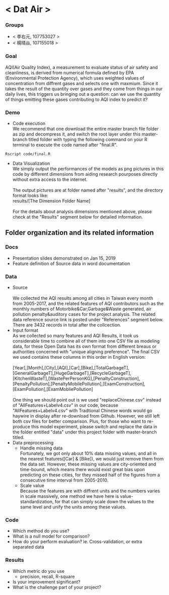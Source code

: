 # < Dat Air >

### Groups
* < 李右元, 107753027 >
* < 楊晴焱, 107155018 >

### Goal
AQI(Air Quality Index), a measurement to evaluate status of air safety and cleanliness, is derived from numerical formula defined by EPA (Environmental Protection Agency), which uses weighted values of concentration from diffrent gases and selects one with maxmium. Since it takes the result of the quantity over gases and they come from things in our daily lives, this triggers us bringing out a question: can we use the quantity of things emitting these gases contributing to AQI index to predict it?   
     

### Demo
* Code execution <br />
     We recommend that one download the entire master branch file folder as zip and decompress it, and switch the root layer under this master-branch titled folder with typing the following command on your R terminal to execute the code named after "final.R".  
```
Rscript code/final.R
```

* Data Visualization <br />
     We simply output the performances of the models as png pictures in this code by different dimensions from aiding research pourposes directly without extra access to the internet.<br />
     <br />
     The output pictures are at folder named after "results", and the directory format looks like:<br />
     results/[The Dimension Folder Name]<br />
     <br />
     For the details about analysis dimensions mentioned above, please check at the "Results" segment below for detailed information.
## Folder organization and its related information

### Docs
* Presentation slides demonstrated on Jan 15, 2019
* Feature definition of Source data in word documentation

### Data

* Source <br />     
     We collected the AQI results among all cities in Taiwan every month from 2005-2017, and the related features of AQI contributors  such as the monthly numbers of Motorbike&Car,Garbage&Waste generated, air pollution penalty&auditory cases for the project analysis. The related data reference source link is posted under "References" segment below. There are 3432 records in total after the collcection.<br />
* Input format <br />
     As we collected so many features and AQI Results, it took us considerable time to combine all of them into one CSV file as modeling data, for these Open Data has its own format from different breaus or authorities concerned with "unique aligning preference". The final CSV we used contains these columns in this order in English version: <br />
<br />    [Year],[Month],[City],[AQI],[Car],[Bike],[TotalGarbageT],[GeneralGarbageT],[HugeGarbageT],[RecycleGarbageT],[KitchenWasteT],[WastePerPersonKG],[PenaltyConstruction],[PenaltyPollution],[PenaltyMobilePollution],[ExamConstruction],[ExamPollution],[ExamMobliePollution]
<br /><br />
     One thing we should point out is we used "replaceChinese.csv" instead of "AllFeatures+Labelv4.csv" in our code, because "AllFeatures+Labelv4.csv" with Tradtional Chinese words would go haywire in display after re-download from Github. However, we still left both csv files for better comparison. Plus, for those who want to re-produce this model experiment, please switch and replace the data in the folder entitled "data" under this project folder with master-branch titled.  <br />   
* Data preprocessing <br />
  * Handle missing data <br />
     Fortunately, we got only about 10% data missing values, and all in the nearest features([Car] & [Bike]), we would just remove them from the data set. However, these missing values are city-oriented and time-bound, which means there would exist great bias upon predicting on these cities, for they missed half of the figures from a consecutive time interval from 2005-2010. <br />
  * Scale value <br />
    Because the features are with diffrent units and the numbers varies in scale massively, one method we have here is value-standardization, for that can simply scale down the values to the same level and unify the units among these values. <br />   
     
### Code

* Which method do you use?
* What is a null model for comparison?
* How do your perform evaluation? ie. Cross-validation, or extra separated data

### Results

* Which metric do you use 
  * precision, recall, R-square
* Is your improvement significant?
* What is the challenge part of your project?
